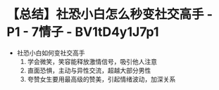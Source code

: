 # 【总结】社恐小白怎么秒变社交高手 - P1 - 7情子 - BV1tD4y1J7p1

-   社恐小白如何变社交高手
    1.  学会微笑，笑容能释放激情信号，吸引他人注意
    2.  直面恐惧，主动与异性交流，超越大部分男性
    3.  夸赞女生要用最高级的赞美，引起情绪波动，加深关系